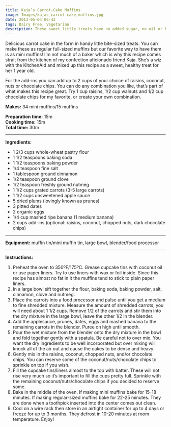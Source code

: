 ```yaml
---
title: Kaja’s Carrot-Cake Muffins
image: Images/kajas_carrot-cake_muffins.jpg
date: 2013-05-04 06-43
tags: Dairy Free, Vegetarian
description: These sweet little treats have no added sugar, no oil or butter and are made with whole-wheat pastry flour. Not to mention they are chock full of raisins, nuts and carrots!
---
```

Delicious carrot cake in the form in handy little bite-sized treats. You can make these as regular full-sized muffins but our favorite way to have them is as mini muffins! I’m not much of a baker which is why this recipe comes strait from the kitchen of my confection aficionado friend Kaja. She’s a wiz with the KitchenAid and mixed up this recipe as a sweet, healthy treat for her 1 year old.

For the add-ins you can add up to 2 cups of your choice of raisins, coconut, nuts or chocolate chips. You can do any combination you like, that’s part of what makes this recipe great. Try 1 cup raisins, 1/2 cup walnuts and 1/2 cup chocolate chips for my favorite, or create your own combination.

**Makes:** 34 mini muffins/15 muffins

**Preparation time:** 15m  
**Cooking time:** 15m  
**Total time:** 30m

---

**Ingredients:**

- 1 2/3 cups whole-wheat pastry flour
- 1 1/2 teaspoons baking soda
- 1 1/2 teaspoons baking powder
- 1/4 teaspoon fine salt
- 1 tablespoon ground cinnamon
- 1/2  teaspoon ground clove
- 1/2 teaspoon freshly ground nutmeg
- 1 1/2 cups grated carrots (3-5 large carrots)
- 1 1/2 cups unsweetened apple sauce
- 5 dried plums (lovingly known as prunes)
- 3 pitted dates
- 2 organic eggs
- 1/4  cup mashed ripe banana (1 medium banana)
- 2 cups add-ins (optional: raisins, coconut, chopped nuts, dark chocolate chips)


---

**Equipment:** muffin tin/mini muffin tin, large bowl, blender/food processor

---

**Instructions:**

1. Preheat the oven to 350ºF/175ºC. Grease cupcake tins with coconut oil or use paper liners. Try to use liners with wax or foil inside. Since this recipe has almost no fat in it the muffins tend to stick to plain paper liners.
1. In a large bowl sift together the flour, baking soda, baking powder, salt, cinnamon, clove and nutmeg. 
1. Place the carrots into a food processor and pulse until you get a medium to fine shredded mixture. Measure the amount of shredded carrots, you will need about 1 1/2 cups. Remove 1/2 of the carrots and stir them into the dry mixture in the large bowl, leave the other 1/2 in the blender.
1. Add the applesauce, prunes, dates, eggs and mashed banana to the remaining carrots in the blender. Puree on high until smooth.
1. Pour the wet mixture from the blender onto the dry mixture in the bowl and fold together gently with a spatula. Be careful not to over mix. You want the dry ingredients to be well incorporated but over mixing will knock all of the air out and cause the cakes to be dense and heavy. 
1. Gently mix in the raisins, coconut, chopped nuts, and/or chocolate chips. You can reserve some of the coconut/nuts/chocolate chips to sprinkle on top if you wish. 
1. Fill the cupcake tins/liners almost to the top with batter. These will not rise very much so it’s important to fill the cups pretty full. Sprinkle with the remaining coconut/nuts/chocolate chips if you decided to reserve some. 
1. Bake in the middle of the oven. If making mini muffins bake for 15-18 minutes. If making regular-sized muffins bake for 22-25 minutes. They are done when a toothpick inserted into the center comes out clean. 
1. Cool on a wire rack then store in an airtight container for up to 4 days or freeze for up to 3 months. They defrost in 10-20 minutes at room temperature. Enjoy!

